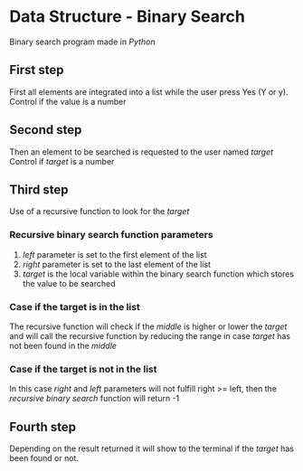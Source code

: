 # Data Structure - Binary Search #
Binary search program made in *Python*

## First step ##
First all elements are integrated into a list while the user press Yes (Y or y).
Control if the value is a number

## Second step ##
Then an element to be searched is requested to the user named *target*
Control if *target* is a number

## Third step ##
Use of a recursive function to look for the *target*
### Recursive binary search function parameters ###
1. *left* parameter is set to the first element of the list
1. *right* parameter is set to the last element of the list
1. *target* is the local variable within the binary search function which stores the value to be searched

### Case if the target is in the list ###
The recursive function will check if the *middle* is higher or lower the *target* and will 
call the recursive function by reducing the range in case *target* has not been found in the *middle*

### Case if the target is not in the list ###
In this case *right* and *left* parameters will not fulfill right >= left,
then the *recursive binary search* function will return -1

## Fourth step ###
Depending on the result returned it will show to the terminal if the *target* has been found or not.
